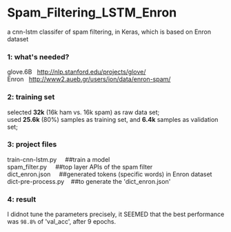 # Spam_Filtering_LSTM_Enron
a cnn-lstm classifer of spam filtering, in Keras, which is based on Enron dataset

### 1: what's needed?  
glove.6B &nbsp; http://nlp.stanford.edu/projects/glove/ <br />
Enron &nbsp; http://www2.aueb.gr/users/ion/data/enron-spam/

### 2: training set  
selected __32k__ (16k ham vs. 16k spam) as raw data set;    
used __25.6k__ (80%) samples as training set, and __6.4k__ samples as validation set;

### 3: project files  
train-cnn-lstm.py &nbsp; &nbsp; ##train a model  
spam_filter.py &nbsp; &nbsp; ##top layer APIs of the spam filter   
dict_enron.json &nbsp; &nbsp; ##generated tokens (specific words) in Enron dataset  
dict-pre-process.py &nbsp;&nbsp; ##to generate the 'dict_enron.json'

### 4: result  
I didnot tune the parameters precisely, it SEEMED that the best performance was `98.8%` of 'val_acc', after 9 epochs. 
